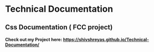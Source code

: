 # Technical Documentation
 ## Css Documentation ( FCC project)
 #### Check out my Project here:  https://shivshreyas.github.io/Technical-Documentation/

